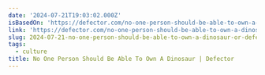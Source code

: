 ```yaml
---
date: '2024-07-21T19:03:02.000Z'
isBasedOn: 'https://defector.com/no-one-person-should-be-able-to-own-a-dinosaur'
link: 'https://defector.com/no-one-person-should-be-able-to-own-a-dinosaur'
slug: 2024-07-21-no-one-person-should-be-able-to-own-a-dinosaur-or-defector
tags:
  - culture
title: No One Person Should Be Able To Own A Dinosaur | Defector
---
```

 
